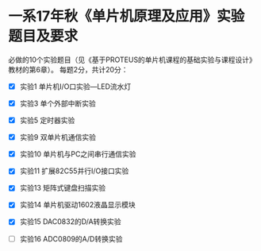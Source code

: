 # 一系17年秋《单片机原理及应用》实验题目及要求

必做的10个实验题目（见《基于PROTEUS的单片机课程的基础实验与课程设计》教材的第6章）。
每题2分，共计20分：

- [x] 实验1  单片机I/O口实验—LED流水灯

- [x] 实验3  单个外部中断实验

- [x] 实验5  定时器实验

- [x] 实验9  双单片机通信实验

- [x] 实验10 单片机与PC之间串行通信实验

- [x] 实验11 扩展82C55并行I/O接口实验

- [x] 实验13 矩阵式键盘扫描实验

- [x] 实验14 单片机驱动1602液晶显示模块

- [x] 实验15 DAC0832的D/A转换实验

- [ ] 实验16 ADC0809的A/D转换实验
